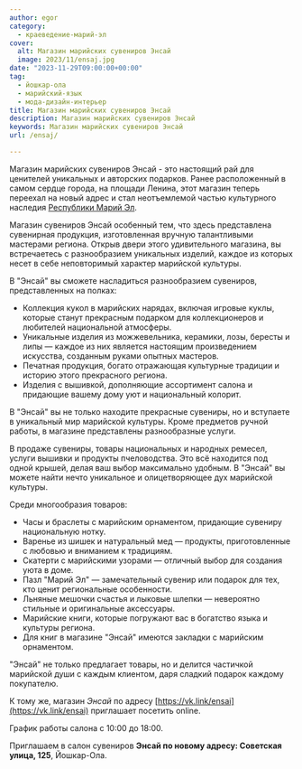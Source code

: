 ```yaml
---
author: egor
category:
  - краеведение-марий-эл
cover:
  alt: Магазин марийских сувениров Энсай
  image: 2023/11/ensaj.jpg
date: "2023-11-29T09:00:00+00:00"
tag:
  - йошкар-ола
  - марийский-язык
  - мода-дизайн-интерьер
title: Магазин марийских сувениров Энсай
description: Магазин марийских сувениров Энсай
keywords: Магазин марийских сувениров Энсай
url: /ensaj/

---
```

Магазин марийских сувениров Энсай \- это настоящий рай для ценителей уникальных и авторских подарков. Ранее расположенный в самом сердце города, на площади Ленина, этот магазин теперь переехал на новый адрес и стал неотъемлемой частью культурного наследия [Республики Марий Эл](/).

Магазин сувениров Энсай особенный тем, что здесь представлена сувенирная продукция, изготовленная вручную талантливыми мастерами региона. Открыв двери этого удивительного магазина, вы встречаетесь с разнообразием уникальных изделий, каждое из которых несет в себе неповторимый характер марийской культуры.

В "Энсай" вы сможете насладиться разнообразием сувениров, представленных на полках:

- Коллекция кукол в марийских нарядах, включая игровые куклы, которые станут прекрасным подарком для коллекционеров и любителей национальной атмосферы.
- Уникальные изделия из можжевельника, керамики, лозы, бересты и липы — каждое из них является настоящим произведением искусства, созданным руками опытных мастеров.
- Печатная продукция, богато отражающая культурные традиции и историю этого прекрасного региона.
- Изделия с вышивкой, дополняющие ассортимент салона и придающие вашему дому уют и национальный колорит.

В "Энсай" вы не только находите прекрасные сувениры, но и вступаете в уникальный мир марийской культуры. Кроме предметов ручной работы, в магазине представлены разнообразные услуги.

В продаже сувениры, товары национальных и народных ремесел, услуги вышивки и продукты пчеловодства. Это всё находится под одной крышей, делая ваш выбор максимально удобным. В "Энсай" вы можете найти нечто уникальное и олицетворяющее дух марийской культуры.

Среди многообразия товаров:

- Часы и браслеты с марийским орнаментом, придающие сувениру национальную нотку.
- Варенье из шишек и натуральный мед — продукты, приготовленные с любовью и вниманием к традициям.
- Скатерти с марийскими узорами — отличный выбор для создания уюта в доме.
- Пазл "Марий Эл" — замечательный сувенир или подарок для тех, кто ценит региональные особенности.
- Льняные мешочки счастья и лыковые шлепки — невероятно стильные и оригинальные аксессуары.
- Марийские книги, которые погружают вас в богатство языка и культуры региона.
- Для книг в магазине "Энсай" имеются закладки с марийским орнаментом.

"Энсай" не только предлагает товары, но и делится частичкой марийской души с каждым клиентом, даря сладкий подарок каждому покупателю.

К тому же, магазин _Энсай_ по адресу [https://vk.link/ensai](https://vk.link/ensai) приглашает посетить online.

График работы салона с 10:00 до 18:00.

Приглашаем в салон сувениров **Энсай по новому адресу: Советская улица, 125**, Йошкар-Ола.
